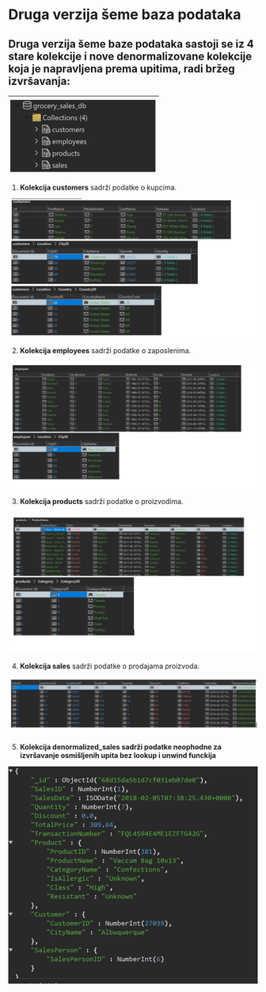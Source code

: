 # Druga verzija šeme baza podataka

## Druga verzija šeme baze podataka sastoji se iz 4 stare kolekcije i nove denormalizovane kolekcije koja je napravljena prema upitima, radi bržeg izvršavanja:

![Intial shema](intialschemascreenshot.jpg)

1. **Kolekcija customers** sadrži podatke o kupcima.

![Customers shema](customers.jpg)

2. **Kolekcija employees** sadrži podatke o zaposlenima.

![Employees shema](employees.jpg)

3. **Kolekcija products** sadrži podatke o proizvodima.

![Products shema](products.jpg)

4. **Kolekcija sales** sadrži podatke o prodajama proizvoda.

![Sales shema](sales.jpg)

5. **Kolekcija denormalized_sales sadrži podatke neophodne za izvršavanje osmišljenih upita bez lookup i unwind funckija**

![Denormalized shema](denormalized_sales.jpg)
